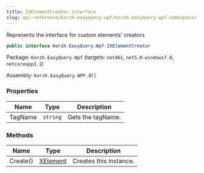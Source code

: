 ```yaml
---
title: IXElementCreator interface
slug: api-reference/korzh-easyquery-wpf/korzh-easyquery-wpf-namespace/ixelementcreator-interface
---
```



Represents the interface for custom elements' creators
```csharp
public interface Korzh.EasyQuery.Wpf.IXElementCreator

```
Package: `Korzh.EasyQuery.Wpf` (targets: `net461`, `net5.0-windows7.0`, `netcoreapp3.1`)

Assembly: `Korzh.EasyQuery.WPF.dll`

### Properties

| Name | Type | Description | 
| --- | --- | --- | 
| TagName | `string` | Gets the tagName. | 


### Methods

| Name | Type | Description | 
| --- | --- | --- | 
| Create() | [XElement](/api-reference/korzh-easyquery-wpf/korzh-easyquery-wpf-namespace/xelement-class) | Creates this instance. |